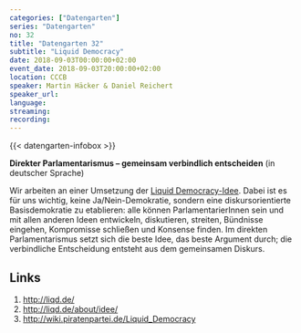 ```yaml
---
categories: ["Datengarten"]
series: "Datengarten"
no: 32
title: "Datengarten 32"
subtitle: "Liquid Democracy"
date: 2018-09-03T00:00:00+02:00
event_date: 2018-09-03T20:00:00+02:00
location: CCCB
speaker: Martin Häcker & Daniel Reichert
speaker_url:
language:
streaming:
recording:
---
```

{{< datengarten-infobox >}}

**Direkter Parlamentarismus – gemeinsam verbindlich entscheiden** (in
deutscher Sprache)

Wir arbeiten an einer Umsetzung der [Liquid
Democracy-Idee](https://de.wikipedia.org/wiki/Delegated_Voting). Dabei
ist es für uns wichtig, keine Ja/Nein-Demokratie, sondern eine
diskursorientierte Basisdemokratie zu etablieren: alle können
ParlamentarierInnen sein und mit allen anderen Ideen entwickeln,
diskutieren, streiten, Bündnisse eingehen, Kompromisse schließen und
Konsense finden. Im direkten Parlamentarismus setzt sich die beste Idee,
das beste Argument durch; die verbindliche Entscheidung entsteht aus dem
gemeinsamen Diskurs.

Links
-----

1.  <http://liqd.de/>
2.  <http://liqd.de/about/idee/>
3.  <http://wiki.piratenpartei.de/Liquid_Democracy>

